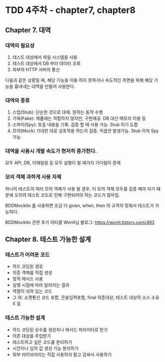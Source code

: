 # TDD 4주차 - chapter7, chapter8

## Chapter 7. 대역

### 대역의 필요성

1. 테스트 대상에서 파일 시스템을 사용
2. 테스트 대상에서 DB 부터 데이터 조회
3. 외부의 HTTP 서버의 통신

다음과 같은 상황일 때, 해당 기능을 이용 하지 못하거나 속도적인 측면을 위해
해당 기능을 흉내내는 대역을 만들어 사용한다.

### 대역의 종류
1. 스텁(Stub): 단순한 것으로 대체. 원하는 동작 수행
2. 가짜(Fake): 제품에는 적합하지 않지만, 구현제공. DB 대신 메모리 이용 등
3. 스파이(Spy): 호출 내용을 기록. 검증 할 때 사용 가능. Stub 이기 도함
4. 모의(Mock) 기대한 대로 상호작용 하는지 검증. 익셉션 발생가능. Stub 이자 Spy 가능

### 대역을 사용시 개발 속도가 현저히 증가한다.

모두 API, DB, 이메일링 등 모두 실행이 될 때가지 기다림이 존재

### 모의 객체 과하게 사용 자제

하나의 테스트의 여러 모의 객체가 사용 될 경우, 이 모의 객체 모두를 검증 해야 되기 떄문에 오히려
테스트 코드로 인해 구현되어야 하는 코드가 많아짐.

BDDMockito 를 사용하면 조금 더 given, when, then 의 규격의 맞춰서 테스트가 가능하다.

BDDMockito 관련 추가 아티클
Wonit님 블로그: https://wonit.tistory.com/493

## Chapter 8. 테스트 가능한 설계

### 테스트가 어려운 코드
- 하드 코딩된 경로 
- 의존 객체를 직접 생성 
- 정적 메서드 사용 
- 실행 시점에 따라 달라지는 결과 
- 역할이 섞여 있는 코드 
- 그 외: 소켓통신 코드 포함, 콘솔입력포함, final 의존대상, 테스트 대상의 소스 소유 X 등

### 테스트 가능한 설계
- 하드 코딩된 상수를 생성자나 메서드 파라미터로 받기 
- 의존 대상을 주입받기 
- 테스트하고 싶은 코드를 분리하기 
- 시간이나 임의 값 생성 기능 분리하기 
- 외부 라이브러리는 직접 사용하지 말고 감싸서 사용하기

